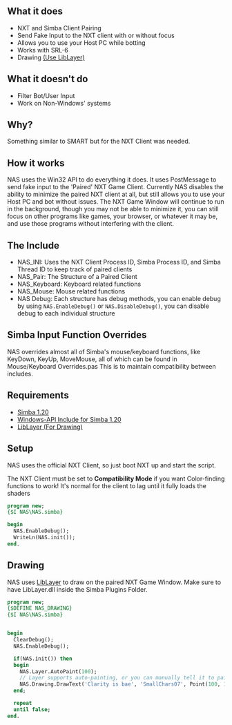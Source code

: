 ## What it does
* NXT and Simba Client Pairing
* Send Fake Input to the NXT client with or without focus
* Allows you to use your Host PC while botting
* Works with SRL-6
* Drawing [(Use LibLayer)](https://github.com/Olly-/libLayer)


## What it doesn't do
* Filter Bot/User Input
* Work on Non-Windows' systems

## Why?
Something similar to SMART but for the NXT Client was needed.

## How it works
NAS uses the Win32 API to do everything it does. It uses PostMessage to send fake input to the 'Paired' NXT Game Client. 
Currently NAS disables the ability to minimize the paired NXT client at all, but still allows you to use your Host PC and bot without issues. 
The NXT Game Window will continue to run in the background, though you may not be able to minimize it, you can still focus on other programs like games, your browser, or whatever it may be, and use those programs without interfering with the client.

## The Include

* NAS_INI: Uses the NXT Client Process ID, Simba Process ID, and Simba Thread ID to keep track of paired clients
* NAS_Pair: The Structure of a Paired Client
* NAS_Keyboard: Keyboard related functions
* NAS_Mouse: Mouse related functions
* NAS Debug: Each structure has debug methods, you can enable debug by using ```NAS.EnableDebug()``` or ```NAS.DisableDebug()```, you can disable debug to each individual structure


## Simba Input Function Overrides
NAS overrides almost all of Simba's mouse/keyboard functions, like KeyDown, KeyUp, MoveMouse, all of which can be found in Mouse/Keyboard Overrides.pas This is to maintain compatibility between includes.

## Requirements
* [Simba 1.20](https://github.com/MerlijnWajer/Simba/releases)
* [Windows-API Include for Simba 1.20](https://github.com/WarPie/Simba-Windows-API)
* [LibLayer (For Drawing)](https://github.com/Olly-/libLayer)



## Setup
NAS uses the official NXT Client, so just boot NXT up and start the script. 

The NXT Client must be set to **Compatibility Mode** if you want Color-finding functions to work! It's normal for the client to lag until it fully loads the shaders

```pascal
program new;
{$I NAS\NAS.simba}

begin
  NAS.EnableDebug();
  WriteLn(NAS.init());
end.
```

## Drawing
NAS uses [LibLayer](https://github.com/Olly-/libLayer) to draw on the paired NXT Game Window.
Make sure to have LibLayer.dll inside the Simba Plugins Folder.
```pascal
program new;
{$DEFINE NAS_DRAWING}
{$I NAS\NAS.simba}


begin
  ClearDebug();
  NAS.EnableDebug();

  if(NAS.init()) then
  begin
    NAS.Layer.AutoPaint(100); 
    // Layer supports auto-painting, or you can manually tell it to paint with NAS.Layer.Paint();
    NAS.Drawing.DrawText('Clarity is bae', 'SmallChars07', Point(100, 100), false, 255);
  end;

  repeat
  until false;
end.  
```
